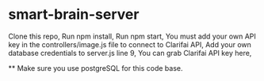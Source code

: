 # smart-brain-server
Clone this repo, Run npm install, Run npm start, You must add your own API key in the controllers/image.js file to connect to Clarifai API, Add your own database credentials to server.js line 9, You can grab Clarifai API key here,

** Make sure you use postgreSQL for this code base.
